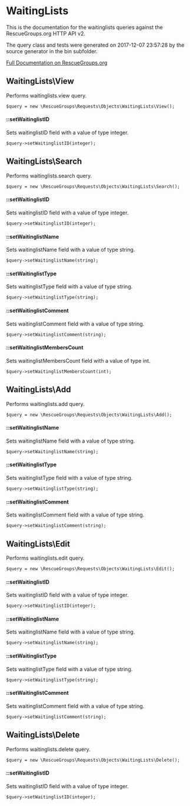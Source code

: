 # WaitingLists

This is the documentation for the waitinglists queries against the RescueGroups.org HTTP API v2.

The query class and tests were generated on 2017-12-07 23:57:28 by the source generator in the bin subfolder.

[Full Documentation on RescueGroups.org](https://userguide.rescuegroups.org/display/APIDG/Object+definitions#Objectdefinitions-waitinglists)

## WaitingLists\View

Performs waitinglists.view query.

    $query = new \RescueGroups\Requests\Objects\WaitingLists\View();

#### ::setWaitinglistID

Sets waitinglistID field with a value of type integer.

    $query->setWaitinglistID(integer);



## WaitingLists\Search

Performs waitinglists.search query.

    $query = new \RescueGroups\Requests\Objects\WaitingLists\Search();

#### ::setWaitinglistID

Sets waitinglistID field with a value of type integer.

    $query->setWaitinglistID(integer);

#### ::setWaitinglistName

Sets waitinglistName field with a value of type string.

    $query->setWaitinglistName(string);

#### ::setWaitinglistType

Sets waitinglistType field with a value of type string.

    $query->setWaitinglistType(string);

#### ::setWaitinglistComment

Sets waitinglistComment field with a value of type string.

    $query->setWaitinglistComment(string);

#### ::setWaitinglistMembersCount

Sets waitinglistMembersCount field with a value of type int.

    $query->setWaitinglistMembersCount(int);



## WaitingLists\Add

Performs waitinglists.add query.

    $query = new \RescueGroups\Requests\Objects\WaitingLists\Add();

#### ::setWaitinglistName

Sets waitinglistName field with a value of type string.

    $query->setWaitinglistName(string);

#### ::setWaitinglistType

Sets waitinglistType field with a value of type string.

    $query->setWaitinglistType(string);

#### ::setWaitinglistComment

Sets waitinglistComment field with a value of type string.

    $query->setWaitinglistComment(string);



## WaitingLists\Edit

Performs waitinglists.edit query.

    $query = new \RescueGroups\Requests\Objects\WaitingLists\Edit();

#### ::setWaitinglistID

Sets waitinglistID field with a value of type integer.

    $query->setWaitinglistID(integer);

#### ::setWaitinglistName

Sets waitinglistName field with a value of type string.

    $query->setWaitinglistName(string);

#### ::setWaitinglistType

Sets waitinglistType field with a value of type string.

    $query->setWaitinglistType(string);

#### ::setWaitinglistComment

Sets waitinglistComment field with a value of type string.

    $query->setWaitinglistComment(string);



## WaitingLists\Delete

Performs waitinglists.delete query.

    $query = new \RescueGroups\Requests\Objects\WaitingLists\Delete();

#### ::setWaitinglistID

Sets waitinglistID field with a value of type integer.

    $query->setWaitinglistID(integer);





